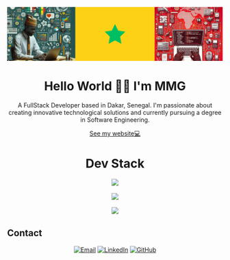 <div align="center">
  <img src="./bannerSnCode.png" alt="Coding Technology" style="max-width: 100%; height: auto;">
  <h1>Hello World 👋🏽 I'm MMG</h1>
</div>

<p align="center">
  A FullStack Developer based in Dakar, Senegal. I'm passionate about creating innovative technological solutions and currently pursuing a degree in Software Engineering.
</p>

<p align="center">
  <a href="https://mmg739.github.io">See my website💻</a>
</p>

<h1 align="center">Dev Stack</h1>
<p align="center">
  <img src="https://skillicons.dev/icons?i=js,java,python,php" style="max-width: 50px; height: auto;" />
</p>
<p align="center">
  <img src="https://skillicons.dev/icons?i=symfony,angular,spring,flutter" style="max-width: 50px; height: auto;" />
</p>
<p align="center">
  <img src="https://skillicons.dev/icons?i=mysql,windows,linux,figma" style="max-width: 50px; height: auto;" />
</p>

## Contact
<p align="center">
  <a href="mailto:Gueyemouhamadoumoustapha@gmail.com"><img src="https://img.shields.io/badge/Email-D14836?style=for-the-badge&logo=gmail&logoColor=white" alt="Email"></a>
  <a href="https://www.linkedin.com/in/mmgtech"><img src="https://img.shields.io/badge/LinkedIn-0077B5?style=for-the-badge&logo=linkedin&logoColor=white" alt="LinkedIn"></a>
  <a href="https://github.com/MMG739"><img src="https://img.shields.io/badge/GitHub-100000?style=for-the-badge&logo=github&logoColor=white" alt="GitHub"></a>
</p>
